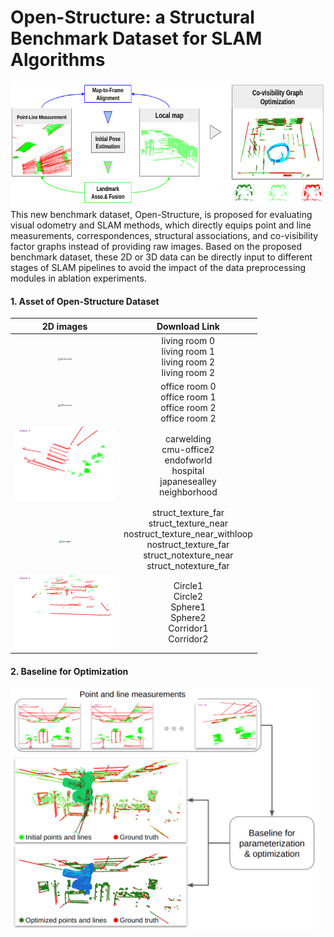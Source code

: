 # Open-Structure: a Structural Benchmark Dataset for SLAM Algorithms

<div class="row">
  <div class="col-md-4" markdown="1">
  <!-- ![Alt Text](../img/folder/blah.jpg) -->
  <img height="200px" class="center-block" src="images/openstructure.png">
  </div>
 <div class="col-md-8" markdown="1">
This new benchmark dataset, Open-Structure, is proposed for evaluating visual odometry and SLAM methods, which directly equips point and line measurements, correspondences, structural associations, and co-visibility factor graphs instead of providing raw images. Based on the proposed benchmark dataset, these 2D or 3D data can be directly input to different stages of SLAM pipelines to avoid the impact of the data preprocessing modules in ablation experiments.


#### 1. Asset of Open-Structure Dataset

|                          2D images                           |                        Download Link                         |
| :----------------------------------------------------------: | :----------------------------------------------------------: |
| <img src="images/dataset_img/lrkt2.gif" alt="living room" style="zoom:25%;" /> | living room 0 <br/> living room 1 <br/> living room 2 <br/> living room 2 |
| <img src="images/dataset_img/ofkt0.gif" alt="office room" style="zoom:25%;" /> | office room 0 <br/> office room 1 <br/> office room 2 <br/> office room 2 |
| <img src="images/dataset_img/japanesealley.gif" alt="tartan scenes" style="zoom:25%;" /> | carwelding <br/> cmu-office2 <br/> endofworld<br/> hospital <br/> japanesealley<br/> neighborhood |
| <img src="images/dataset_img/structure_texture_far.gif" alt="tum rgbd" style="zoom:25%;" /> | struct_texture_far <br/> struct_texture_near <br/> nostruct_texture_near_withloop <br/> nostruct_texture_far <br/> struct_notexture_near<br/> struct_notexture_far |
| <img src="images/dataset_img/circle.gif" alt="tum rgbd" style="zoom:25%;" /> | Circle1 <br/> Circle2 <br/> Sphere1 <br/> Sphere2 <br/> Corridor1<br/> Corridor2 |

#### 2. Baseline for Optimization

<div style="float:left;margin:0 10px 10px 0" class="col-md-4" markdown="1">
  <!-- ![Alt Text](../img/folder/blah.jpg) -->
  <img width="500px" class="center-block" src="images/dataset_img/baseline.png">
  </div>
